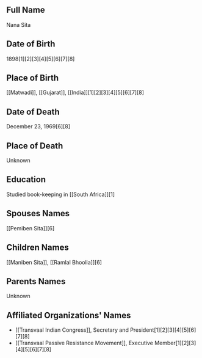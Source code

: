 ## Full Name
Nana Sita

## Date of Birth
1898[1][2][3][4][5][6][7][8]

## Place of Birth
[[Matwadi]], [[Gujarat]], [[India]][1][2][3][4][5][6][7][8]

## Date of Death
December 23, 1969[6][8]

## Place of Death
Unknown

## Education
Studied book-keeping in [[South Africa]][1]

## Spouses Names
[[Pemiben Sita]][6]

## Children Names
[[Maniben Sita]], [[Ramlal Bhoolia]][6]

## Parents Names
Unknown

## Affiliated Organizations' Names
- [[Transvaal Indian Congress]], Secretary and President[1][2][3][4][5][6][7][8]
- [[Transvaal Passive Resistance Movement]], Executive Member[1][2][3][4][5][6][7][8]

